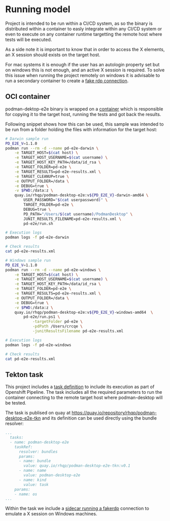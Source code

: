 # Running model

Project is intended to be run within a CI/CD system, as so the binary is distributed within a container to easly integrate within any CI/CD system or even to execute on any container runtime targetting the remote host where tests will be executed.

As a side note it is important to know that in order to access the X elements, an X session should exists on the target host. 

For mac systems it is enough if the user has an autologin property set but on windows this is not enough, and an active X session is required. To solve this issue when running the project remotely on windows it is advisable to run a secondary container to create a [fake rdp connection](https://github.com/adrianriobo/frdp).

## OCI container

podman-dektop-e2e binary is wrapped on a [container](https://github.com/adrianriobo/deliverest) which is responsible for copying it to the target host, running the tests and got back the results.

Following snippet shows how this can be used, this sample was intended to be run from a folder holding the files with information for the target host:

```bash
# Darwin sample run
PD_E2E_V=1.1.0
podman run --rm -d --name pd-e2e-darwin \
    -e TARGET_HOST=$(cat host) \
    -e TARGET_HOST_USERNAME=$(cat username) \
    -e TARGET_HOST_KEY_PATH=/data/id_rsa \
    -e TARGET_FOLDER=pd-e2e \
    -e TARGET_RESULTS=pd-e2e-results.xml \
    -e TARGET_CLEANUP=true \
    -e OUTPUT_FOLDER=/data \
    -e DEBUG=true \
    -v $PWD:/data:z \
    quay.io/rhqp/podman-desktop-e2e:v${PD_E2E_V}-darwin-amd64 \
        USER_PASSWORD="$(cat userpassword)" \
        TARGET_FOLDER=pd-e2e \
        DEBUG=true \
        PD_PATH="/Users/$(cat username)/PodmanDesktop" \
        JUNIT_RESULTS_FILENAME=pd-e2e-results.xml \
        pd-e2e/run.sh

# Execution logs
podman logs -f pd-e2e-darwin

# Check results
cat pd-e2e-results.xml

# Windows sample run
PD_E2E_V=1.1.0
podman run --rm -d --name pd-e2e-windows \
    -e TARGET_HOST=$(cat host) \
    -e TARGET_HOST_USERNAME=$(cat username) \
    -e TARGET_HOST_KEY_PATH=/data/id_rsa \
    -e TARGET_FOLDER=pd-e2e \
    -e TARGET_RESULTS=pd-e2e-results.xml \
    -e OUTPUT_FOLDER=/data \
    -e DEBUG=true \
    -v $PWD:/data:z \
    quay.io/rhqp/podman-desktop-e2e:v${PD_E2E_V}-windows-amd64  \
        pd-e2e/run.ps1 \
            -targetFolder pd-e2e \
            -pdPath /Users/crcqe \
            -junitResultsFilename pd-e2e-results.xml 

# Execution logs
podman logs -f pd-e2e-windows

# Check results
cat pd-e2e-results.xml
```

## Tekton task

This project includes a [task definition](./../tkn/task.yaml) to include its execution as part of Openshift Pipeline. The task includes all the required parameters to run the container connecting to the remote target host where podman-desktop will be tested.  

The task is publised on quay at https://quay.io/repository/rhqp/podman-desktop-e2e-tkn and its definition can be used directly using the bundle resolver:

```yaml
...
  tasks:
  - name: podman-desktop-e2e
    taskRef:
      resolver: bundles 
      params:
      - name: bundle
        value: quay.io/rhqp/podman-desktop-e2e-tkn:v0.1
      - name: name
        value: podman-desktop-e2e
      - name: kind
        value: task
    params:
    - name: os
...
```

Within the task we include a [sidecar running a fakerdp](./../tkn/task.yaml#L118) connection to emulate a X session on Windows machines.
